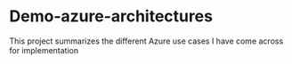 # Demo-azure-architectures
This project summarizes the different Azure use cases I have come across for implementation
